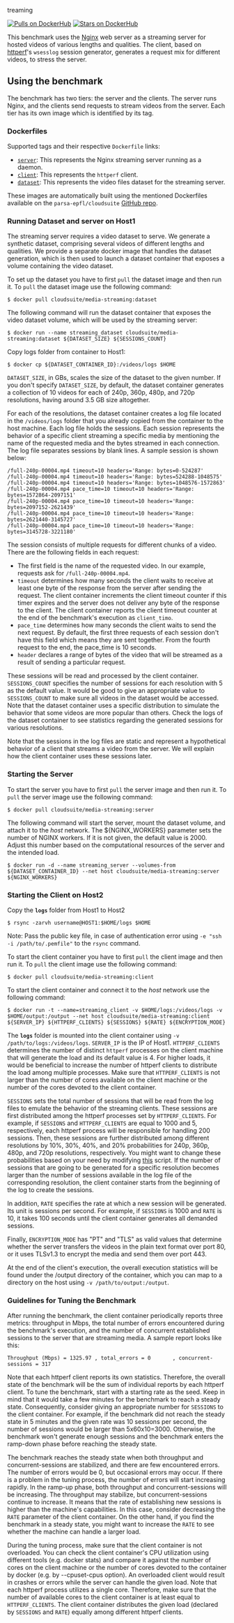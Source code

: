 treaming

[![Pulls on DockerHub][dhpulls]][dhrepo]
[![Stars on DockerHub][dhstars]][dhrepo]

This benchmark uses the [Nginx][nginx_repo] web server as a streaming server for hosted videos of various lengths and qualities. The client, based on [httperf][httperf_repo]'s `wsesslog` session generator, generates a request mix for different videos, to stress the server.

## Using the benchmark ##
The benchmark has two tiers: the server and the clients. The server runs Nginx, and the clients send requests to stream videos from the server. Each tier has its own image which is identified by its tag.

### Dockerfiles ###

Supported tags and their respective `Dockerfile` links:

 - [`server`][serverdocker]: This represents the Nginx streaming server running as a daemon.
 - [`client`][clientdocker]: This represents the `httperf` client.
 - [`dataset`][datasetdocker]: This represents the video files dataset for the streaming server.

These images are automatically built using the mentioned Dockerfiles available on the `parsa-epfl/cloudsuite` [GitHub repo][repo].

### Running Dataset and server on Host1

The streaming server requires a video dataset to serve. We generate a synthetic dataset, comprising several videos of different lengths and qualities. We provide a separate docker image that handles the dataset generation, which is then used to launch a dataset container that exposes a volume containing the video dataset.

To set up the dataset you have to first `pull` the dataset image and then run it. To `pull` the dataset image use the following command:

    $ docker pull cloudsuite/media-streaming:dataset

The following command will run the dataset container that exposes the video dataset volume, which will be used by the streaming server:

    $ docker run --name streaming_dataset cloudsuite/media-streaming:dataset ${DATASET_SIZE} ${SESSIONS_COUNT}

Copy logs folder from container to Host1:

    $ docker cp ${DATASET_CONTAINER_ID}:/videos/logs $HOME
    
`DATASET_SIZE`, in GBs, scales the size of the dataset to the given number. If you don't specify `DATASET_SIZE`, by default, the dataset container generates a collection of 10 videos for each of 240p, 360p, 480p, and 720p resolutions, having around 3.5 GB size altogether. 

For each of the resolutions, the dataset container creates a log file located in the `/videos/logs` folder that you already copied from the container to the host machine. Each log file holds the sessions. Each session represents the behavior of a specific client streaming a specific media by mentioning the name of the requested media and the bytes streamed in each connection. The log file separates sessions by blank lines. A sample session is shown below:

```
/full-240p-00004.mp4 timeout=10 headers='Range: bytes=0-524287'
/full-240p-00004.mp4 timeout=10 headers='Range: bytes=524288-1048575'
/full-240p-00004.mp4 timeout=10 headers='Range: bytes=1048576-1572863'
/full-240p-00004.mp4 pace_time=10 timeout=10 headers='Range: bytes=1572864-2097151'
/full-240p-00004.mp4 pace_time=10 timeout=10 headers='Range: bytes=2097152-2621439'
/full-240p-00004.mp4 pace_time=10 timeout=10 headers='Range: bytes=2621440-3145727'
/full-240p-00004.mp4 pace_time=10 timeout=10 headers='Range: bytes=3145728-3221180'
```
The session consists of multiple requests for different chunks of a video. There are the following fields in each request:
- The first field is the name of the requested video. In our example, requests ask for `/full-240p-00004.mp4`.
- `timeout` determines how many seconds the client waits to receive at least one byte of the response from the server after sending the request. The client container increments the client timeout counter if this timer expires and the server does not deliver any byte of the response to the client. The client container reports the client timeout counter at the end of the benchmark's execution as `client_timo`.
- `pace_time` determines how many seconds the client waits to send the next request. By default, the first three requests of each session don't have this field which means they are sent together. From the fourth request to the end, the pace_time is 10 seconds.
- `header` declares a range of bytes of the video that will be streamed as a result of sending a particular request. 

These sessions will be read and processed by the client container. `SESSIONS_COUNT` specifies the number of sessions for each resolution with 5 as the default value. It would be good to give an appropriate value to `SESSIONS_COUNT` to make sure all videos in the dataset would be accessed. Note that the dataset container uses a specific distribution to simulate the behavior that some videos are more popular than others. Check the logs of the dataset container to see statistics regarding the generated sessions for various resolutions.

Note that the sessions in the log files are static and represent a hypothetical behavior of a client that streams a video from the server. We will explain how the client container uses these sessions later. 


### Starting the Server ####
To start the server you have to first `pull` the server image and then run it. To `pull` the server image use the following command:

    $ docker pull cloudsuite/media-streaming:server

The following command will start the server, mount the dataset volume, and attach it to the *host* network. The ${NGINX_WORKERS} parameter sets the number of NGINX workers. If it is not given, the default value is 2000. Adjust this number based on the computational resources of the server and the intended load.  

    $ docker run -d --name streaming_server --volumes-from ${DATASET_CONTAINER_ID} --net host cloudsuite/media-streaming:server ${NGINX_WORKERS}


### Starting the Client on Host2 ###

Copy the **`logs`** folder from Host1 to Host2

    $ rsync -zarvh username@HOST1:$HOME/logs $HOME

Note: Pass the public key file, in case of authentication error using `-e "ssh -i /path/to/.pemfile"` to the `rsync` command.


To start the client container you have to first `pull` the client image and then run it. To `pull` the client image use the following command:

    $ docker pull cloudsuite/media-streaming:client

To start the client container and connect it to the *host* network use the following command:

    $ docker run -t --name=streaming_client -v $HOME/logs:/videos/logs -v $HOME/output:/output --net host cloudsuite/media-streaming:client ${SERVER_IP} ${HTTPERF_CLIENTS} ${SESSIONS} ${RATE} ${ENCRYPTION_MODE}

The **`logs`** folder is mounted into the client container using `-v /path/to/logs:/videos/logs`. `SERVER_IP` is the IP of Host1. `HTTPERF_CLIENTS` determines the number of distinct `httperf` processes on the client machine that will generate the load and its default value is 4. For higher loads, it would be beneficial to increase the number of httperf clients to distribute the load among multiple processes. Make sure that `HTTPERF_CLIENTS` is not larger than the number of cores available on the client machine or the number of the cores devoted to the client container.

`SESSIONS` sets the total number of sessions that will be read from the log files to emulate the behavior of the streaming clients. These sessions are first distributed among the httperf processes set by `HTTPERF_CLIENTS`. For example, if `SESSIONS` and `HTTPERF_CLIENTS` are equal to 1000 and 5, respectively, each httperf process will be responsible for handling 200 sessions. Then, these sessions are further distributed among different resolutions by 10%, 30%, 40%, and 20% probabilities for 240p, 360p, 480p, and 720p resolutions, respectively. You might want to change these probabilities based on your need by modifying [this](https://github.com/parsa-epfl/cloudsuite/blob/main/benchmarks/media-streaming/client/files/run/peak_hunter/launch_remote.sh) script. If the number of sessions that are going to be generated for a specific resolution becomes larger than the number of sessions available in the log file of the corresponding resolution, the client container starts from the beginning of the log to create the sessions. 

In addition, `RATE` specifies the rate at which a new session will be generated. Its unit is sessions per second. For example, if `SESSIONS` is 1000 and `RATE` is 10, it takes 100 seconds until the client container generates all demanded sessions. 

Finally, `ENCRYPTION_MODE` has "PT" and "TLS" as valid values that determine whether the server transfers the videos in the plain text format over port 80, or it uses TLSv1.3 to encrypt the media and send them over port 443. 

At the end of the client's execution, the overall execution statistics will be found under the /output directory of the container, which you can map to a directory on the host using `-v /path/to/output:/output`. 

### Guidelines for Tuning the Benchmark
After running the benchmark, the client container periodically reports three metrics: throughput in Mbps, the total number of errors encountered during the benchmark's execution, and the number of concurrent established sessions to the server that are streaming media. A sample report looks like this:
```
Throughput (Mbps) = 1325.97 , total_errors = 0       , concurrent-sessions = 317
```
Note that each httperf client reports its own statistics. Therefore, the overall state of the benchmark will be the sum of individual reports by each httperf client. To tune the benchmark, start with a starting rate as the seed. Keep in mind that it would take a few minutes for the benchmark to reach a steady state. Consequently, consider giving an appropriate number for `SESSIONS` to the client container. For example, if the benchmark did not reach the steady state in 5 minutes and the given rate was 10 sessions per second, the number of sessions would be larger than 5x60x10=3000. Otherwise, the benchmark won't generate enough sessions and the benchmark enters the ramp-down phase before reaching the steady state.

The benchmark reaches the steady state when both throughput and concurrent-sessions are stabilized, and there are few encountered errors. The number of errors would be 0, but occasional errors may occur. If there is a problem in the tuning process, the number of errors will start increasing rapidly. In the ramp-up phase, both throughput and concurrent-sessions will be increasing. The throughput may stabilize, but concurrent-sessions continue to increase. It means that the rate of establishing new sessions is higher than the machine's capabilities. In this case, consider decreasing the `RATE` parameter of the client container. On the other hand, if you find the benchmark in a steady state, you might want to increase the `RATE` to see whether the machine can handle a larger load.

During the tuning process, make sure that the client container is not overloaded. You can check the client container's CPU utilization using different tools (e.g. docker stats) and compare it against the number of cores on the client machine or the number of cores devoted to the container by docker (e.g. by --cpuset-cpus option). An overloaded client would result in crashes or errors while the server can handle the given load. Note that each httperf process utilizes a single core. Therefore, make sure that the number of available cores to the client container is at least equal to `HTTPERF_CLIENTS`. The client container distributes the given load (declared by `SESSIONS` and `RATE`) equally among different httperf clients.

  [datasetdocker]: https://github.com/parsa-epfl/cloudsuite/blob/main/benchmarks/media-streaming/dataset/Dockerfile "Dataset Dockerfile"  

  [serverdocker]: https://github.com/parsa-epfl/cloudsuite/blob/main/benchmarks/media-streaming/server/Dockerfile "Server Dockerfile"

  [clientdocker]: https://github.com/parsa-epfl/cloudsuite/blob/main/benchmarks/media-streaming/client/Dockerfile "Client Dockerfile"

  [repo]: https://github.com/parsa-epfl/cloudsuite/tree/main/benchmarks/media-streaming "GitHub Repo"
  [dhrepo]: https://hub.docker.com/r/cloudsuite/media-streaming/ "DockerHub Page"
  [dhpulls]: https://img.shields.io/docker/pulls/cloudsuite/media-streaming.svg "Go to DockerHub Page"
  [dhstars]: https://img.shields.io/docker/stars/cloudsuite/media-streaming.svg "Go to DockerHub Page"
  [nginx_repo]: https://github.com/nginx/nginx "Nginx repo"
  [httperf_repo]: https://github.com/httperf/httperf "httperf repo"
